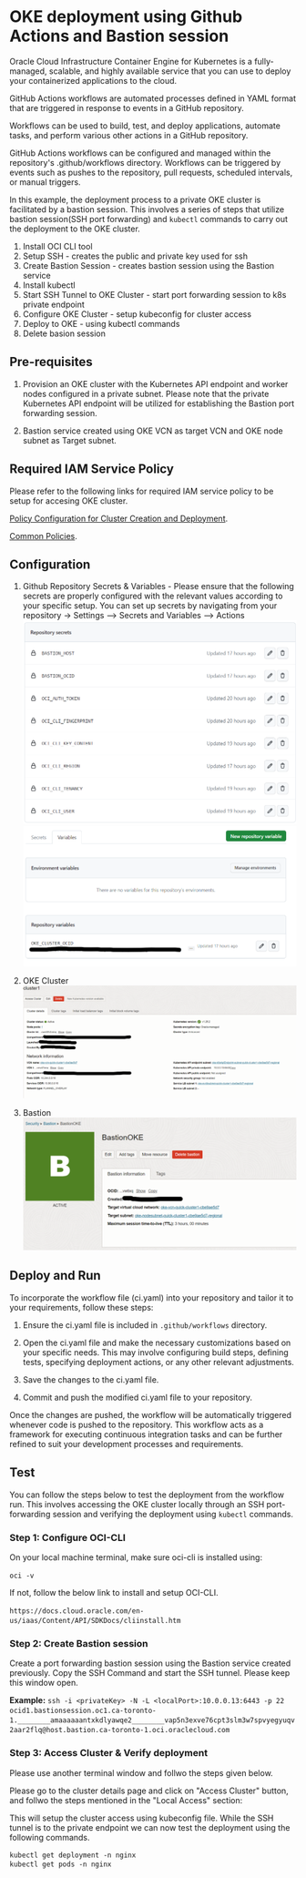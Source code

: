 # OKE deployment using Github Actions and Bastion session

Oracle Cloud Infrastructure Container Engine for Kubernetes is a fully-managed, scalable, and highly available service that you can use to deploy your containerized applications to the cloud. 

GitHub Actions workflows are automated processes defined in YAML format that are triggered in response to events in a GitHub repository. 

Workflows can be used to build, test, and deploy applications, automate tasks, and perform various other actions in a GitHub repository.

GitHub Actions workflows can be configured and managed within the repository's .github/workflows directory. Workflows can be triggered by events such as pushes to the repository, pull requests, scheduled intervals, or manual triggers.

In this example, the deployment process to a private OKE cluster is facilitated by a bastion session. This involves a series of steps that utilize bastion session(SSH port forwarding) and `kubectl` commands to carry out the deployment to the OKE cluster.

1. Install OCI CLI tool
2. Setup SSH - creates the  public and private key used for ssh 
3. Create Bastion Session - creates bastion session using the Bastion service
4. Install kubectl
5. Start SSH Tunnel to OKE Cluster - start port forwarding session to k8s private endpoint
6. Configure OKE Cluster - setup kubeconfig for cluster access
7. Deploy to OKE - using kubectl commands
8. Delete basion session

## Pre-requisites

1. Provision an OKE cluster with the Kubernetes API endpoint and worker nodes configured in a private subnet. Please note that the private Kubernetes API endpoint will be utilized for establishing the Bastion port forwarding session.

2. Bastion service created using  OKE VCN as target VCN and OKE node subnet as Target subnet. 

## Required IAM Service Policy
 Please refer to the following links for required IAM service policy to be setup for accesing OKE cluster.

[Policy Configuration for Cluster Creation and Deployment](https://docs.oracle.com/en-us/iaas/Content/ContEng/Concepts/contengpolicyconfig.htm#Policy_Configuration_for_Cluster_Creation_and_Deployment).

[Common Policies](https://docs.oracle.com/en-us/iaas/Content/Identity/Concepts/commonpolicies.htm#top).


## Configuration

1. Github Repository Secrets & Variables -  Please ensure that the following secrets are properly configured with the relevant values according to your specific setup. You can set up secrets by navigating from your repository -> Settings --> Secrets and Variables --> Actions
![Repo Secrets](./images/repo_secrets.png)
![Repo Variables](./images/repo_variables.png)

2. OKE Cluster
![Repo Secrets](./images/oke.png)

3. Bastion
![Repo Secrets](./images/bastion.png)

## Deploy and Run
To incorporate the workflow file (ci.yaml) into your repository and tailor it to your requirements, follow these steps:

1. Ensure the ci.yaml file is included in `.github/workflows` directory. 

2. Open the ci.yaml file and make the necessary customizations based on your specific needs. This may involve configuring build steps, defining tests, specifying deployment actions, or any other relevant adjustments.

3. Save the changes to the ci.yaml file.

4. Commit and push the modified ci.yaml file to your repository.

Once the changes are pushed, the workflow will be automatically triggered whenever code is pushed to the repository. This workflow acts as a framework for executing continuous integration tasks and can be further refined to suit your development processes and requirements.

## Test
You can follow the steps below to test the deployment from the workflow run. This involves accessing the OKE cluster locally through an SSH port-forwarding session and verifying the deployment using `kubectl` commands.

### Step 1: Configure OCI-CLI

On your local machine terminal, make sure oci-cli is installed using: 

`oci -v`

If not, follow the below link to install and setup OCI-CLI.

`https://docs.cloud.oracle.com/en-us/iaas/Content/API/SDKDocs/cliinstall.htm`

### Step 2: Create Bastion session

Create a port forwarding bastion session using the Bastion service created previously. Copy the SSH Command and start the SSH tunnel. Please keep this window open. 

__Example:__
`ssh -i <privateKey> -N -L <localPort>:10.0.0.13:6443 -p 22 ocid1.bastionsession.oc1.ca-toronto-1.________amaaaaaantxkdlyawqe2________vap5n3exve76cpt3slm3w7spvyegyuqv2aar2flq@host.bastion.ca-toronto-1.oci.oraclecloud.com`

### Step 3: Access Cluster & Verify deployment
Please use another terminal window and follwo the steps given below.

Please go to the cluster details page and click on "Access Cluster" button, and follwo the steps mentioned in the "Local Access" section:

This will setup the cluster access using kubeconfig file. While the SSH tunnel is to the private endpoint we can now test the deployment using the following commands.
````
kubectl get deployment -n nginx
kubectl get pods -n nginx
````